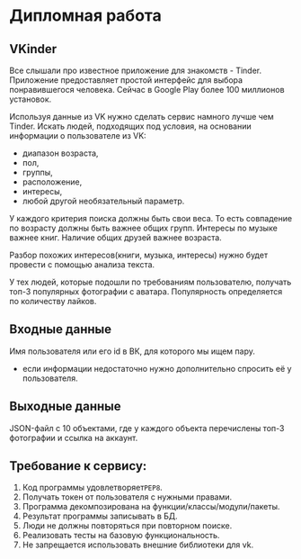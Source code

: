 # Дипломная работа


## VKinder
Все слышали про известное приложение для знакомств - Tinder. Приложение предоставляет простой интерфейс для выбора понравившегося человека. Сейчас в Google Play более 100 миллионов установок.

Используя данные из VK нужно сделать сервис намного лучше чем Tinder. Искать людей, подходящих под условия, на основании информации о пользователе из VK:
- диапазон возраста,
- пол,
- группы,
- расположение,
- интересы, 
- любой другой необязательный параметр.

У каждого критерия поиска должны быть свои веса. То есть совпадение по возрасту должны быть важнее общих групп. Интересы по музыке важнее книг. Наличие общих друзей важнее возраста.

Разбор похожих интересов(книги, музыка, интересы) нужно будет провести с помощью анализа текста.

У тех людей, которые подошли по требованиям пользователю, получать топ-3 популярных фотографии с аватара. Популярность  определяется по количеству лайков.

## Входные данные
Имя пользователя или его id в ВК, для которого мы ищем пару.
- если информации недостаточно нужно дополнительно спросить её у пользователя.


## Выходные данные
JSON-файл с 10 объектами, где у каждого объекта перечислены топ-3 фотографии и ссылка на аккаунт.

## Требование к сервису:
1. Код программы удовлетворяет`PEP8`.
2. Получать токен от пользователя с нужными правами.
3. Программа декомпозирована на функции/классы/модули/пакеты.
4. Результат программы записывать в БД.
5. Люди не должны повторяться при повторном поиске.
6. Реализовать тесты на базовую функциональность.
7. Не запрещается использовать внешние библиотеки для vk.